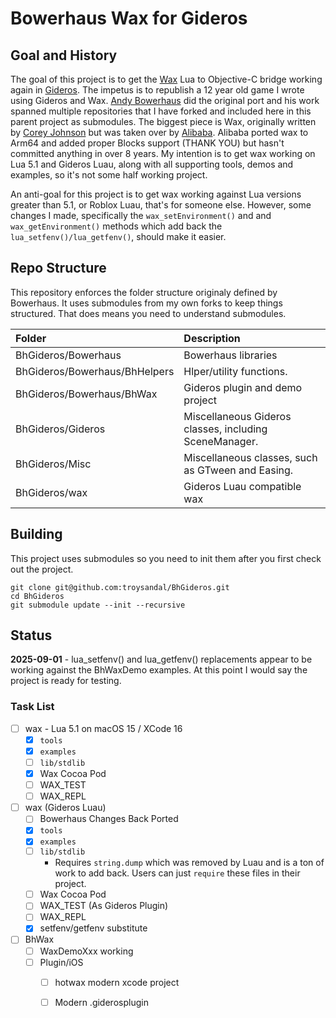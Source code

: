 # Bowerhaus Wax for Gideros
## Goal and History
The goal of this project is to get the [Wax](https://github.com/troysandal/wax) Lua to Objective-C bridge working again in [Gideros](https://www.gideros.rocks/).  The impetus is to republish a 12 year old game I wrote using Gideros and Wax.  [Andy Bowerhaus](https://github.com/bowerhaus) did the original port and his work spanned multiple repositories that I have forked and included here in this parent project as submodules.  The biggest piece is Wax, originally written by [Corey Johnson](https://github.com/probablycorey/wax) but was taken over by [Alibaba](https://github.com/alibaba/wax). Alibaba ported wax to Arm64 and added proper Blocks support (THANK YOU) but hasn't committed anything in over 8 years.  My intention is to get wax working on Lua 5.1 and Gideros Luau, along with all supporting tools, demos and examples, so it's not some half working project.  

An anti-goal for this project is to get wax working against Lua versions greater than 5.1, or Roblox Luau, that's for someone else. However, some changes I made, specifically the `wax_setEnvironment()` and and `wax_getEnvironment()` methods which add back the `lua_setfenv()/lua_getfenv()`, should make it easier.  

## Repo Structure

This repository enforces the folder structure originaly defined by Bowerhaus.  It uses submodules from my own forks to keep things structured.  That does means you need to understand submodules.  

| Folder | Description |
| :----- | :---------- |
| BhGideros/Bowerhaus | Bowerhaus libraries |
| BhGideros/Bowerhaus/BhHelpers | Hlper/utility functions. |
| BhGideros/Bowerhaus/BhWax | Gideros plugin and demo project |
| BhGideros/Gideros | Miscellaneous Gideros classes, including SceneManager. |
| BhGideros/Misc | Miscellaneous classes, such as GTween and Easing. |
| BhGideros/wax | Gideros Luau compatible wax |

## Building
This project uses submodules so you need to init them after you first check out the project.
```
git clone git@github.com:troysandal/BhGideros.git
cd BhGideros
git submodule update --init --recursive
```

## Status
**2025-09-01** - lua_setfenv() and lua_getfenv() replacements appear to be working against the BhWaxDemo examples. At this point I would say the project is ready for testing.

### Task List
- [ ] wax - Lua 5.1 on macOS 15 / XCode 16
  - [x] `tools`
  - [x] `examples`
  - [ ] `lib/stdlib`
  - [x] Wax Cocoa Pod
  - [ ] WAX_TEST
  - [ ] WAX_REPL
- [ ] wax (Gideros Luau)
  - [ ] Bowerhaus Changes Back Ported
  - [x] `tools`
  - [x] `examples` 
  - [ ] `lib/stdlib`
    - Requires `string.dump` which was removed by Luau and is a ton of work to add back.  Users can just `require` these files in their project.
  - [ ] Wax Cocoa Pod
  - [ ] WAX_TEST (As Gideros Plugin)
  - [ ] WAX_REPL
  - [x] setfenv/getfenv substitute
- [ ] BhWax
  - [ ] WaxDemoXxx working
  - [ ] Plugin/iOS 
    - [ ] hotwax modern xcode project
    - [ ] Modern .giderosplugin

